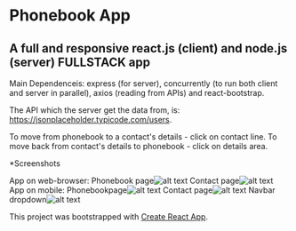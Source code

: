 # Phonebook App
## A full and responsive react.js (client) and node.js (server) FULLSTACK app

Main Dependenceis: express (for server), concurrently (to run both client and server in parallel), axios (reading from APIs) and react-bootstrap.

The API which the server get the data from, is: https://jsonplaceholder.typicode.com/users.

To move from phonebook to a contact's details - click on contact line.
To move back from contact's details to phonebook - click on details area.

*Screenshots

App on web-browser:
Phonebook page![alt text](https://github.com/BarJan/phonebook-app/blob/master/public/images/web-browser-phonebook.png)
Contact page![alt text](https://github.com/BarJan/phonebook-app/blob/master/public/images/web-browser-contact.png)
App on mobile:
Phonebookpage![alt text](https://github.com/BarJan/phonebook-app/blob/master/public/images/mobile-phonebook.png)
Contact page![alt text](https://github.com/BarJan/phonebook-app/blob/master/public/images/mobile-contact.png)
Navbar dropdown![alt text](https://github.com/BarJan/phonebook-app/blob/master/public/images/mobile-navbar.png)

This project was bootstrapped with [Create React App](https://github.com/facebook/create-react-app).
